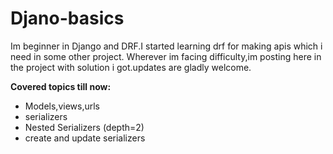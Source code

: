 # Djano-basics
Im beginner in Django and DRF.I started learning drf for making apis which i need in some other project.
Wherever im facing difficulty,im posting here in the project with solution i got.updates are gladly welcome.

**Covered topics till now:**
* Models,views,urls
* serializers
* Nested Serializers (depth=2)
* create and update serializers


